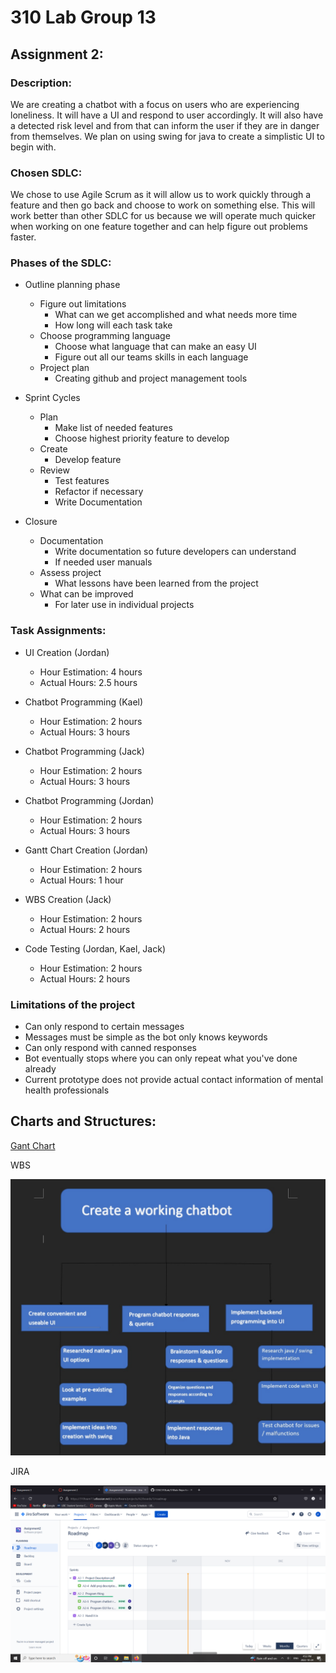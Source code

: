 # 310 Lab Group 13
## **Assignment 2:**
### **Description:**
We are creating a chatbot with a focus on users who are experiencing loneliness. It will have a UI and respond to user accordingly. It will also have a detected risk level and from that can inform the user if they are in danger from themselves. We plan on using swing for java to create a simplistic UI to begin with.
### **Chosen SDLC:**

We chose to use Agile Scrum as it will allow us to work quickly through a feature and then go back and choose to work on something else. This will work better than other SDLC for us because we will operate much quicker when working on one feature together and can help figure out problems faster.

### **Phases of the SDLC:**

- Outline planning phase
    - Figure out limitations
        - What can we get accomplished and what needs more time
        - How long will each task take
    - Choose programming language 
        - Choose what language that can make an easy UI
        - Figure out all our teams skills in each language
    - Project plan
        - Creating github and project management tools

- Sprint Cycles
    - Plan
        - Make list of needed features
        - Choose highest priority feature to develop
    - Create
        - Develop feature
    - Review
        - Test features
        - Refactor if necessary
        - Write Documentation

- Closure
    - Documentation
        - Write documentation so future developers can understand
        - If needed user manuals
    - Assess project
        - What lessons have been learned from the project
    - What can be improved
        - For later use in individual projects

### **Task Assignments:**
-	UI Creation (Jordan)
    -	Hour Estimation: 4 hours
    -   Actual Hours: 2.5 hours

-   Chatbot Programming (Kael)
    -	Hour Estimation: 2 hours
    -	Actual Hours: 3 hours

-	Chatbot Programming (Jack)
    -	Hour Estimation: 2 hours
    -	Actual Hours: 3 hours

-	Chatbot Programming (Jordan)
    -	Hour Estimation: 2 hours
    -	Actual Hours: 3 hours

-	Gantt Chart Creation (Jordan)
    -	Hour Estimation: 2 hours
    -	Actual Hours: 1 hour

-	WBS Creation (Jack)
    -	Hour Estimation: 2 hours
    -	Actual Hours: 2 hours

-	Code Testing (Jordan, Kael, Jack)
    -	Hour Estimation: 2 hours
    -	Actual Hours: 2 hours

### **Limitations of the project**

- Can only respond to certain messages
- Messages must be simple as the bot only knows keywords
- Can only respond with canned responses
- Bot eventually stops where you can only repeat what you've done already
- Current prototype does not provide actual contact information of mental health professionals

## **Charts and Structures:**
[Gant Chart](https://app.asana.com/read-only/COSC310-Assignment-2-(CHATBOT)/1191351854255875/b44a2272681556ed28b269e3abf307dd/timeline)

WBS

![WBS Structure](./images/WBS.jpg)


JIRA

![Jira picture](./images/jira.jpg)


